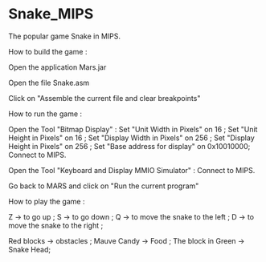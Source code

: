 # Snake_MIPS
The popular game Snake in MIPS.

How to build the game : 

  Open the application Mars.jar
  
  Open the file Snake.asm
  
  Click on "Assemble the current file and clear breakpoints"
 
How to run the game :

  Open the Tool "Bitmap Display" :
    Set "Unit Width in Pixels" on 16            ;
    Set "Unit Height in Pixels" on 16           ;
    Set "Display Width in Pixels" on 256        ;
    Set "Display Height in Pixels" on 256       ;
    Set "Base address for display" on 0x10010000;
    Connect to MIPS.
    
  Open the Tool "Keyboard and Display MMIO Simulator" :
    Connect to MIPS.
    
  Go back to MARS and click on "Run the current program"
  
How to play the game :

  Z -> to go up   ;
  S -> to go down ;
  Q -> to move the snake to the left  ;
  D -> to move the snake to the right ;
  
  Red blocks          ->  obstacles ;
  Mauve Candy         ->  Food      ;
  The block in Green  ->  Snake Head;
